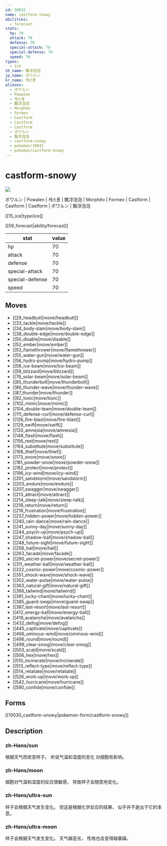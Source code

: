 ```yaml
---
id: 10015
name: castform-snowy
abilities:
  - forecast
stats:
  hp: 70
  attack: 70
  defense: 70
  special-attack: 70
  special-defense: 70
  speed: 70
types:
  - ice
zh_name: 飘浮泡泡
jp_name: ポワルン
kr_name: 캐스퐁
aliases:
  - ポワルン
  - Powalen
  - 캐스퐁
  - 飄浮泡泡
  - Morphéo
  - Formeo
  - Castform
  - Castform
  - Castform
  - ポワルン
  - 飘浮泡泡
  - castform-snowy
  - pokemon/10015
  - pokemon/castform-snowy
---
```

# castform-snowy

![](https://raw.githubusercontent.com/PokeAPI/sprites/master/sprites/pokemon/10015.png)

ポワルン | Powalen | 캐스퐁 | 飄浮泡泡 | Morphéo | Formeo | Castform | Castform | Castform | ポワルン | 飘浮泡泡

[[15_ice|type/ice]]

[[59_forecast|ability/forecast]]

|stat|value|
|---|---|
|hp|70|
|attack|70|
|defense|70|
|special-attack|70|
|special-defense|70|
|speed|70|


## Moves

- [[29_headbutt|move/headbutt]]
- [[33_tackle|move/tackle]]
- [[34_body-slam|move/body-slam]]
- [[38_double-edge|move/double-edge]]
- [[50_disable|move/disable]]
- [[52_ember|move/ember]]
- [[53_flamethrower|move/flamethrower]]
- [[55_water-gun|move/water-gun]]
- [[56_hydro-pump|move/hydro-pump]]
- [[58_ice-beam|move/ice-beam]]
- [[59_blizzard|move/blizzard]]
- [[76_solar-beam|move/solar-beam]]
- [[85_thunderbolt|move/thunderbolt]]
- [[86_thunder-wave|move/thunder-wave]]
- [[87_thunder|move/thunder]]
- [[92_toxic|move/toxic]]
- [[102_mimic|move/mimic]]
- [[104_double-team|move/double-team]]
- [[111_defense-curl|move/defense-curl]]
- [[126_fire-blast|move/fire-blast]]
- [[129_swift|move/swift]]
- [[133_amnesia|move/amnesia]]
- [[148_flash|move/flash]]
- [[156_rest|move/rest]]
- [[164_substitute|move/substitute]]
- [[168_thief|move/thief]]
- [[173_snore|move/snore]]
- [[181_powder-snow|move/powder-snow]]
- [[182_protect|move/protect]]
- [[196_icy-wind|move/icy-wind]]
- [[201_sandstorm|move/sandstorm]]
- [[203_endure|move/endure]]
- [[207_swagger|move/swagger]]
- [[213_attract|move/attract]]
- [[214_sleep-talk|move/sleep-talk]]
- [[216_return|move/return]]
- [[218_frustration|move/frustration]]
- [[237_hidden-power|move/hidden-power]]
- [[240_rain-dance|move/rain-dance]]
- [[241_sunny-day|move/sunny-day]]
- [[244_psych-up|move/psych-up]]
- [[247_shadow-ball|move/shadow-ball]]
- [[248_future-sight|move/future-sight]]
- [[258_hail|move/hail]]
- [[263_facade|move/facade]]
- [[290_secret-power|move/secret-power]]
- [[311_weather-ball|move/weather-ball]]
- [[322_cosmic-power|move/cosmic-power]]
- [[351_shock-wave|move/shock-wave]]
- [[352_water-pulse|move/water-pulse]]
- [[363_natural-gift|move/natural-gift]]
- [[366_tailwind|move/tailwind]]
- [[381_lucky-chant|move/lucky-chant]]
- [[385_guard-swap|move/guard-swap]]
- [[387_last-resort|move/last-resort]]
- [[412_energy-ball|move/energy-ball]]
- [[419_avalanche|move/avalanche]]
- [[432_defog|move/defog]]
- [[445_captivate|move/captivate]]
- [[466_ominous-wind|move/ominous-wind]]
- [[496_round|move/round]]
- [[499_clear-smog|move/clear-smog]]
- [[503_scald|move/scald]]
- [[506_hex|move/hex]]
- [[510_incinerate|move/incinerate]]
- [[513_reflect-type|move/reflect-type]]
- [[514_retaliate|move/retaliate]]
- [[526_work-up|move/work-up]]
- [[542_hurricane|move/hurricane]]
- [[590_confide|move/confide]]

## Forms



[[10030_castform-snowy|pokemon-form/castform-snowy]]

## Description

### zh-Hans/sun

根据天气而改变样子。
听说气温和湿度的变化
对细胞有影响。

### zh-Hans/moon

细胞对气温和湿度的反应很敏感，
导致样子会随意地变化。

### zh-Hans/ultra-sun

样子会根据天气发生变化。
但这是根据化学反应的结果，
似乎并不是出于它的本意。

### zh-Hans/ultra-moon

样子会根据天气发生变化。
天气越恶劣，
性格也会变得越暴躁。

